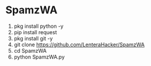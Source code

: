 # SpamzWA

1. pkg install python -y
2. pip install request
3. pkg install git -y
4. git clone https://github.com/LenteraHacker/SpamzWA
5. cd SpamzWA
6. python SpamzWA.py
